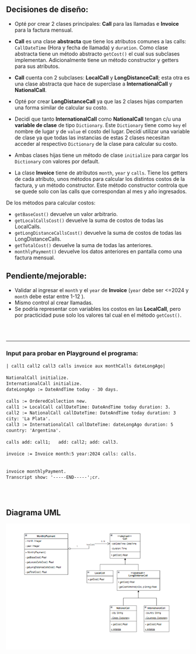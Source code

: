 ## Decisiones de diseño:

- Opté por crear 2 clases principales: **Call** para las llamadas e **Invoice** para la factura mensual.
- **Call** es una clase **abstracta** que tiene los atributos comunes a las calls: ``CallDateTime`` (Hora y fecha de llamada) y ``duration``. Como clase abstracta tiene un método abstracto ``getCost()`` el cual sus subclases implementan. Adicionalmente tiene un método constructor y getters para sus atributos.

- **Call** cuenta con 2 subclases: **LocalCall** y **LongDistanceCall**; esta otra es una clase abstracta que hace de superclase a **InternationalCall** y **NationalCall**. 

- Opté por crear **LongDistanceCall** ya que las 2 clases hijas comparten una forma similar de calcular su costo. 

- Decidí que tanto **InternationalCall** como **NationalCall** tengan c/u una **variable de clase** de tipo ``Dictionary``. Este ``Dictionary`` tiene como ``key`` el nombre de lugar y de ``value`` el costo del lugar. Decidí utilizar una variable de clase ya que todas las instancias de estas 2 clases necesitan acceder al respectivo ``Dictionary`` de la clase para calcular su costo.

- Ambas clases hijas tiene un método de clase ``initialize`` para cargar los ``Dictionary`` con valores por default.

- La clase **Invoice** tiene de atributos ``month``, ``year`` y ``calls``. Tiene los getters de cada atributo, unos métodos para calcular los distintos costos de la factura, y un método constructor.
Este método constructor controla que se quede solo con las calls que correspondan al mes y año ingresados.

De los métodos para calcular costos:
- ``getBaseCost()`` devuelve un valor arbitrario.
- ``getLocalCallsCost()`` devuelve la suma de costos de todas las LocalCalls.
- ``getLongDistanceCallsCost()`` devuelve la suma de costos de todas las LongDistanceCalls.
- ``getTotalCost()`` devuelve la suma de todas las anteriores.
- ``monthlyPayment()`` devuelve los datos anteriores en pantalla como una factura mensual.


## Pendiente/mejorable:
- Validar al ingresar el ``month`` y el ``year`` de **Invoice** (``year`` debe ser <=2024 y ``month`` debe estar entre 1-12 ).
- Mismo control al crear llamadas.
- Se podría representar con variables los costos en las **LocalCall**, pero por practicidad puse solo los valores tal cual en el método ``getCost()``.

<br/>
<br/>

---
### Input para probar en Playground el programa:

```
| call1 call2 call3 calls invoice aux monthCalls dateLongAgo|

NationalCall initialize.
InternationalCall initialize.
dateLongAgo := DateAndTime today - 30 days.

calls := OrderedCollection new.
call1 := LocalCall callDateTime: DateAndTime today duration: 3.
call2 := NationalCall callDateTime: DateAndTime today duration: 3 city: 'La Plata'.
call3 := InternationalCall callDateTime: dateLongAgo duration: 5  country: 'Argentina'.

calls add: call1;	add: call2; add: call3.

invoice := Invoice month:5 year:2024 calls: calls.


invoice monthlyPayment.
Transcript show: '-----END-----';cr.
```
<br/>
<br/>

## Diagrama UML
![plot](https://github.com/senras/Mercap---Calls/blob/main/calls-uml.png)
